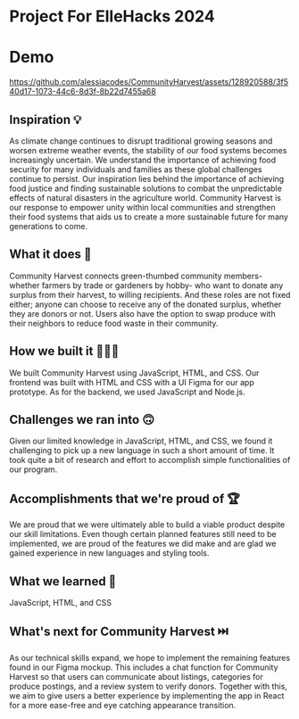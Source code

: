 # Project For ElleHacks 2024

# Demo


https://github.com/alessiacodes/CommunityHarvest/assets/128920588/3f540d17-1073-44c6-8d3f-8b22d7455a68



## Inspiration 💡
As climate change continues to disrupt traditional growing seasons and worsen extreme weather events, the stability of our food systems becomes increasingly uncertain. We understand the importance of achieving food security for many individuals and families as these global challenges continue to persist. Our inspiration lies behind the importance of achieving food justice and finding sustainable solutions to combat the unpredictable effects of natural disasters in the agriculture world. Community Harvest is our response to empower unity within local communities and strengthen their food systems that aids us to create a more sustainable future for many generations to come. 

## What it does 🍎
Community Harvest connects green-thumbed community members- whether farmers by trade or gardeners by hobby- who want to donate any surplus from their harvest, to willing recipients. And these roles are not fixed either; anyone can choose to receive any of the donated surplus, whether they are donors or not. Users also have the option to swap produce with their neighbors to reduce food waste in their community.

## How we built it 👩🏻‍💻
We built Community Harvest using JavaScript, HTML, and CSS. Our frontend was built with HTML and CSS with a UI Figma for our app prototype. As for the backend, we used JavaScript and Node.js.

## Challenges we ran into 🙃
Given our limited knowledge in JavaScript, HTML, and CSS, we found it challenging to pick up a new language in such a short amount of time. It took quite a bit of research and effort to accomplish simple functionalities of our program.

## Accomplishments that we're proud of 🏆
We are proud that we were ultimately able to build a viable product despite our skill limitations. Even though certain planned features still need to be implemented, we are proud of the features we did make and are glad we gained experience in new languages and styling tools.

## What we learned 🏫
JavaScript, HTML, and CSS

## What's next for Community Harvest ⏭️
As our technical skills expand, we hope to implement the remaining features found in our Figma mockup. This includes a chat function for Community Harvest so that users can communicate about listings, categories for produce postings, and a review system to verify donors. Together with this, we aim to give users a better experience by implementing the app in React for a more ease-free and eye catching appearance transition. 

